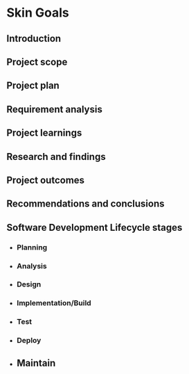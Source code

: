 # Skin Goals 

## Introduction

## Project scope

## Project plan

## Requirement analysis

## Project learnings

## Research and findings

## Project outcomes

## Recommendations and conclusions

## Software Development Lifecycle stages

- ### Planning
- ### Analysis
- ### Design
- ### Implementation/Build
- ### Test
- ###  Deploy
- ## Maintain
